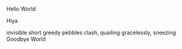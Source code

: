 Hello World


Hiya



invisible short
greedy pebbles clash, quailing
gracelessly, sneezing
Goodbye World
